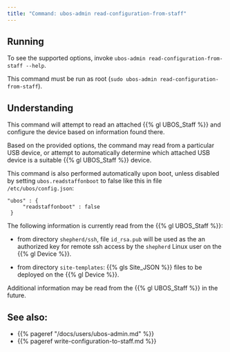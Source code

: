 ```yaml
---
title: "Command: ubos-admin read-configuration-from-staff"
---
```


## Running

To see the supported options, invoke ``ubos-admin read-configuration-from-staff --help``.

This command must be run as root (``sudo ubos-admin read-configuration-from-staff``).

## Understanding

This command will attempt to read an attached {{% gl UBOS_Staff %}}
and configure the device based on information found there.

Based on the provided options, the command may read from a particular USB device,
or attempt to automatically determine which attached USB device is a suitable
{{% gl UBOS_Staff %}} device.

This command is also performed automatically upon boot, unless disabled by setting
``ubos.readstaffonboot`` to false like this in file ``/etc/ubos/config.json``:

```
"ubos" : {
     "readstaffonboot" : false
 }
```

The following information is currently read from the {{% gl UBOS_Staff %}}:

* from directory ``shepherd/ssh``, file ``id_rsa.pub`` will be used as the
  an authorized key for remote ssh access by the ``shepherd`` Linux user
  on the {{% gl Device %}}.

* from directory ``site-templates``: {{% gls Site_JSON %}} files to be
  deployed on the {{% gl Device %}}.

Additional information may be read from the {{% gl UBOS_Staff %}} in the future.

## See also:

* {{% pageref "/docs/users/ubos-admin.md" %}}
* {{% pageref write-configuration-to-staff.md %}}
